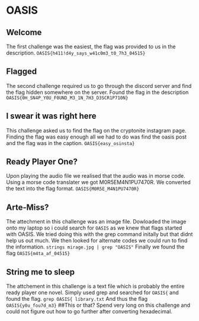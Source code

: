 # OASIS 
## Welcome
The first challenge was the easiest, the flag was provided to us in the description. 
```OASIS{h411!d4y_says_w41c0m3_t0_7h3_04515}```
## Flagged
The second challenge required us to go through the discord server and find the flag hidden somewhere on the server.
Found the flag in the description
```OASIS{0H_SN4P_Y0U_F0UND_M3_1N_7H3_D3SCR1P710N}```
## I swear it was right here
This challenge asked us to find the flag on the cryptonite instagram page.
Finding the flag was easy enough all we had to do was find the oasis post and the flag was in the caption.
```OASIS{easy_osinsta}```
## Ready Player One?
Upon playing the audio file we realised that the audio was in morse code. Using a morse code translater we got M0R5EM4N1PU7470R.
We converted the text into the flag format.
```OASIS{M0R5E_M4N1PU7470R}```
## Arte-Miss?
The attechment in this challenge was an image file.
Dowloaded the image onto my laptop so i could search for ```OASIS``` as we knew that flags started with OASIS.
We tried doing this with the grep command initally but that didnt help us out much.
We then looked for alternate codes we could run to find the information.
``` strings mirage.jpg | grep "OASIS" ```
Finally we found the flag
```OASIS{m4ta_af_04515}```
## String me to sleep
The attchement in this challenge is a text file which is probably the entire ready player one novel.
Simply used grep and searched for ```OASIS{``` and found the flag.
```grep OASIS{ library.txt```
And thus the flag
```OASIS{y0u_fou7d_m3}```
##This or that?
Spend very long on this challenge and could not figure out how to go further after converting hexadecimal.


